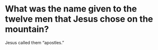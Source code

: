 # What was the name given to the twelve men that Jesus chose on the mountain?

Jesus called them “apostles.”
